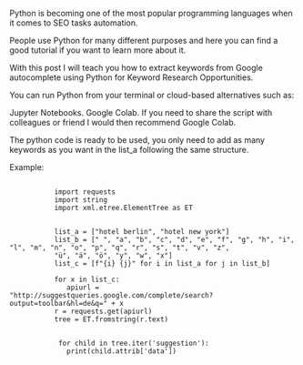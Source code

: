 Python is becoming one of the most popular programming languages when it comes to SEO tasks automation.

People use Python for many different purposes and here you can find a good tutorial if you want to learn more about it.

With this post I will teach you how to extract keywords from Google autocomplete using Python for Keyword Research Opportunities. 

You can run Python from your terminal or cloud-based alternatives such as:

Jupyter Notebooks.
Google Colab.
If you need to share the script with colleagues or friend I would then recommend Google Colab.

The python code is ready to be used, you only need to add as many keywords as you want in the list_a following the same structure.

Example:

```
           
           import requests
           import string
           import xml.etree.ElementTree as ET


           list_a = ["hotel berlin", "hotel new york"]
           list_b = [" ", "a", "b", "c", "d", "e", "f", "g", "h", "i", "l", "m", "n", "o", "p", "q", "r", "s", "t", "v", "z",
           "ü", "ä", "ö", "y", "w", "x"] 
           list_c = [f"{i} {j}" for i in list_a for j in list_b]
               
           for x in list_c:
              apiurl = "http://suggestqueries.google.com/complete/search?output=toolbar&hl=de&q=" + x
           r = requests.get(apiurl)
           tree = ET.fromstring(r.text)
    
    
            for child in tree.iter('suggestion'):
              print(child.attrib['data'])
        
